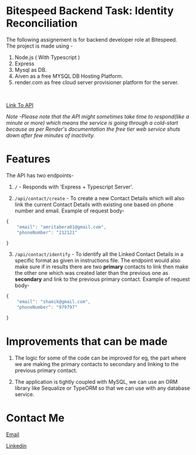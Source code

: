 # Bitespeed Backend Task: Identity Reconciliation
The following assignement is for backend developer role at Bitespeed. <br/>
The project is made using - 
1. Node.js ( With Typescript )
2. Express
3. Mysql as DB.
4. Aiven as a free MYSQL DB Hosting Platform.
5. render.com as free cloud server provisioner platform for the server.

<br />

[Link To API](https://bitespeed-assignment-yugh.onrender.com/)

*Note -Please note that the API might sometimes take time to respond(like a minute or more) which means the service is going through a cold-start because as per Render's documentation the free tier web service shuts down after few minutes of inactivity.*

<h1>Features</h1>
The API has two endpoints- <br />

1.  `/` - Responds with 'Express + Typescript Server'.

2.  `/api/contact/create` - To create a new Contact Details which will also link the current Contact Details with existing one based on phone number and email.
Example of request body-

```javascript
{
    "email": "amritabera01@gmail.com",
    "phoneNumber": "212121"

}
```
 
3. `/api/contact/identify` - To identify all the Linked Contact Details in a specific format as given in instructions file. The endpoint would also make sure if in results there are two **primary** contacts to link then make the other one which was created later than the previous one as **secondary** and link to the previous primary contact.
Example of request body-
```javascript
{
    "email": "shamik@gmail.com",
    "phoneNumber": "979797"

}
```


<h1>Improvements that can be made</h1>

1. The logic for some of the code can be improved for eg, the part where we are making the primary contacts to secondary and linking to the previous primary contact.

2. The application is tightly coupled with MySQL, we can use an ORM library like Sequalize or TypeORM so that we can use with any database service.


<h1>Contact Me</h1>

[Email](mailto:berashamik115@gmail.com)

[Linkedin](https://www.linkedin.com/in/shamik-bera/)

